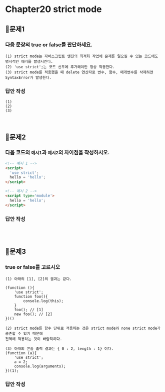 # Chapter20 strict mode
## 📌문제1
### 다음 문장의 true or false를 판단하세요.
```
(1) strict mode는 자바스크립트 엔진의 최적화 작업에 문제를 일으킬 수 있는 코드에도 명시적인 에러를 발생시킨다.
(2) 'use strict';는 코드 선두에 추가해야만 정상 작동한다.
(3) strict mode를 적용했을 때 delete 연산자로 변수, 함수, 매개변수를 삭제하면 SyntaxError가 발생한다.
```
### 답안 작성
```
(1) 
(2) 
(3) 
```

<br>

## 📌문제2
### 다음 코드의 `예시1`과 `예시2`의 차이점을 작성하시오.
```html
<!-- 예시 1 -->
<script>
  'use strict';
  hello = 'hello';
</script>

<!-- 예시 2 -->
<script type='module'>
  hello = 'hello';
</script>
```
### 답안 작성
```
```

<br>

## 📌문제3
### true or false를 고르시오
```
(1) 아래의 [1], [2]의 결과는 같다.

(function (){
	'use strict';
	function foo(){
		console.log(this);
	}
	foo(); // [1]
	new foo(); // [2]
})()

(2) strict mode를 함수 단위로 적용하는 것은 strict mode와 none strict mode가 공존할 수 있기 때문에
전역에 적용하는 것이 바람직하다.

(3) 아래의 콘솔 출력 결과는 { 0 : 2, length : 1} 이다.
(function (a){
	'use strict';
	a = 2;
	console.log(arguments);
})(1);
```
### 답안 작성
```
```

<br>

